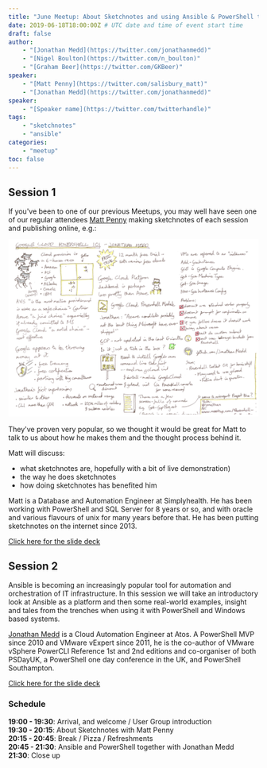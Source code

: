 ```yaml
---
title: "June Meetup: About Sketchnotes and using Ansible & PowerShell together!"
date: 2019-06-18T18:00:00Z # UTC date and time of event start time
draft: false
author: 
    - "[Jonathan Medd](https://twitter.com/jonathanmedd)"
    - "[Nigel Boulton](https://twitter.com/n_boulton)"
    - "[Graham Beer](https://twitter.com/GKBeer)"
speaker: 
    - "[Matt Penny](https://twitter.com/salisbury_matt)"
    - "[Jonathan Medd](https://twitter.com/jonathanmedd)"
speaker: 
    - "[Speaker name](https://twitter.com/twitterhandle)"
tags: 
    - "sketchnotes"
    - "ansible"
categories: 
    - "meetup"
toc: false
---
```


## Session 1

If you've been to one of our previous Meetups, you may well have seen one of our regular attendees [Matt Penny](https://twitter.com/salisbury_matt) making sketchnotes of each session and publishing online, e.g.:

[![](images/D2QcrxHXcAAnFv7.jfif)](images/D2QcrxHXcAAnFv7.jfif)

They've proven very popular, so we thought it would be great for Matt to talk to us about how he makes them and the thought process behind it.

Matt will discuss:
- what sketchnotes are, hopefully with a bit of live demonstration)
- the way he does sketchnotes
- how doing sketchnotes has benefited him

Matt is a Database and Automation Engineer at Simplyhealth. He has been working with PowerShell and SQL Server for 8 years or so, and with oracle and various flavours of unix for many years before that. He has been putting sketchnotes on the internet since 2013.

[Click here for the slide deck](https://github.com/powershellorguk/SouthCoast/tree/master/Meetups/2019/June)

## Session 2

Ansible is becoming an increasingly popular tool for automation and orchestration of IT infrastructure. In this session we will take an introductory look at Ansible as a platform and then some real-world examples, insight and tales from the trenches when using it with PowerShell and Windows based systems.

[Jonathan Medd](https://twitter.com/jonathanmedd) is a Cloud Automation Engineer at Atos. A PowerShell MVP since 2010 and VMware vExpert since 2011, he is the co-author of VMware vSphere PowerCLI Reference 1st and 2nd editions and co-organiser of both PSDayUK, a PowerShell one day conference in the UK, and PowerShell Southampton.

[Click here for the slide deck](https://github.com/powershellorguk/SouthCoast/tree/master/Meetups/2019/June)

### Schedule

**19:00 - 19:30**: Arrival, and welcome / User Group introduction  
**19:30 - 20:15**: About Sketchnotes with Matt Penny  
**20:15 - 20:45**: Break / Pizza / Refreshments  
**20:45 - 21:30**: Ansible and PowerShell together with Jonathan Medd  
**21:30**: Close up